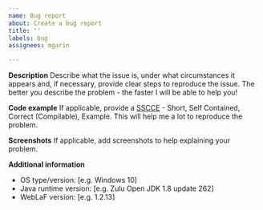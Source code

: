 ```yaml
---
name: Bug report
about: Create a bug report
title: ''
labels: bug
assignees: mgarin

---
```


**Description**
Describe what the issue is, under what circumstances it appears and, if necessary, provide clear steps to reproduce the issue. The better you describe the problem - the faster I will be able to help you!

**Code example**
If applicable, provide a [SSCCE](http://sscce.org/) - Short, Self Contained, Correct (Compilable), Example. This will help me a lot to reproduce the problem.

**Screenshots**
If applicable, add screenshots to help explaining your problem.

**Additional information**
- OS type/version: [e.g. Windows 10]
- Java runtime version: [e.g. Zulu Open JDK 1.8 update 262]
- WebLaF version: [e.g. 1.2.13]
